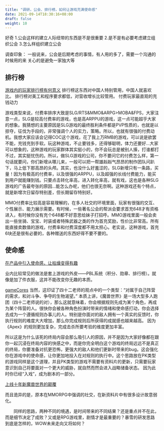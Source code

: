 ```yaml
---
title: "调研，公会、排行榜，如何让游戏充满使命感"
date: 2021-09-14T18:30:16+08:00
draft: false
weight: 10
---
```


好奇
1.公会这样的建立人际纽带的东西是不是很重要
2.是不是有必要考虑建立组织公会
3.怎么样组织建立公会

调查印象：
一般说来，公会是后期考虑的事情，有人用的多了，需要一个沟通的时候用的来
关心的是避免一家独大等


## 排行榜
[游戏内的玩家排行榜有何意义](https://www.zhihu.com/question/21313941 "游戏内的玩家排行榜有何意义")
排行榜这东西对中国人特别管用，中国人就喜欢比。
排行榜对美工和程序要求都低，对营收增长比较管用。
付费玩家最直观的充钱动力

游戏类型来说，付费率排序大致是SLG/RTS&MMO&ARPG&gt;MOBA&FPS，大家注意一点，SLG是较高付费率的游戏，也是高ARPPU的游戏，这一点可能超乎大家的想象。我猜想的主要原因是SLG游戏的最终胜利条件都是PVP性质的，也就是以掠夺，征伐为手段的，非常强调个人的实力，策略。所以，也就有很强的付费动机。我想大家应该会记得COC这个游戏，花了我上万RMB的游戏，可以说是欲罢不能，充钱充到手软。玩这种游戏，不止要钱多，还得够聪明，体力还要好...大家可以想象的，这种游戏的玩家群体其实挺小的，你不会玩总是被别人揍，打谁都打不过，其实挺忧伤的。所以，做SLG游戏的公司，你不要问它的付费怎么样，第一句话就要问，你们新增从哪儿来，一般可以把一帮雄赳赳气昂昂的制作团队问趴下，马上低下那高昂的头颅。其实，也没什么好羞涩的，SLG新增只有一条路，买量！因为有极高的付费率，以及很强的ARPPU，以及超强的长线付费能力，能买到用户就能赚到钱。只要点击转化率高，进入转化率高，就有戏，这也是各种SLG游戏的广告最夸张的原因...能怎么办呢，他们也很无奈啊。这种游戏还有个特点，就是新增次日留存特别差，但长期留存特别好。

MMO付费率比较高是容易理解的，在多人社交的环境里面，玩家有很强的交互、个性展示、能力展示需要。有时候，一些著名公会的帮派会要求首充648才有资格进入，有时候你没有充个648都不好意思给妹子打招呼。MMO游戏里面一般会卖出一些坐骑、宝宝、时装或者特殊武器之类的作为首充奖励，性价比非常高。所有能直接卖数值的游戏，付费率和付费深度都不用太担心。老实说，这种游戏，首充6块还是很有必要的，各种赠送的东西好得不要不要的。

## 使命感
[在产品中引入使命感，让枯燥变得有趣](http://www.woshipm.com/pd/866292.html "在产品中引入使命感，让枯燥变得有趣")

业内比较常见的做法是套上游戏的外皮——PBL系统（积分、勋章、排行榜）。就像是加了件衣服，这并不能改变你无趣的本质。

[gameCores](https://www.gcores.com/articles/141483 "gameCores")
当然，这印证了四十二老师的观点中的一个类型：“对属于自己阵营的需求，和对斗争、争夺的生物渴望。”
本质上讲，《魔兽世界》是一场大型多人跑团（四十二老师说的对），那么这就意味着，你会根据规则先成为某个角色，再成为某个阵营的人。很快你会被各种角色扮演时带来的情绪和使命感打动，你会选择去成为一个遵循规则办事儿的人。特别是你面对的敌人拥有一个真实的反馈时，你执行规则的难度大大增加，那么你完成规则后所获得的成就感也越来越高。
因为《Apex》的规则更加复杂，完成击杀所要考验的维度更加丰富。


所以这是为什么该死的终局内容会那么吸引人的原因，并不是因为大家好像都在跟你一起沉浸在终局内容的快感之中，而是你完全明白这个游戏的终局远远不是真正的终局，你要准备对抗更恐怖，更强大的敌人和他们更新时带来的bug。这会强化你在游戏中的使命感，让你更加地投入在对规则的执行中。这个思路放在PK类型的游戏同样是这个道理，并且PK类型的游戏不需要有资料片的更新，只需要玩家意识到自己将要面对一个更大的威胁，就自然而然会进入战略储备状态。
因为此时你已经“入戏”，成为剧本的一部分。

[上线十年新魔兽世界的颠覆](http://game.people.com.cn/n/2014/1223/c40130-26262006.html "上线十年新魔兽世界的颠覆")

而且诡异的是，原本在MMORPG中强调的社交，在新资料片中有很多设计故意弱化。

　　同样的思路，两种不同的境遇，是时间带来的不同结果？还是重点并不在此，而是细节决定了成败？又或是RPG游戏里，剧情才是最重要的？暴雪的研发思路到底是怎样的，WOW未来走向又将如何？

